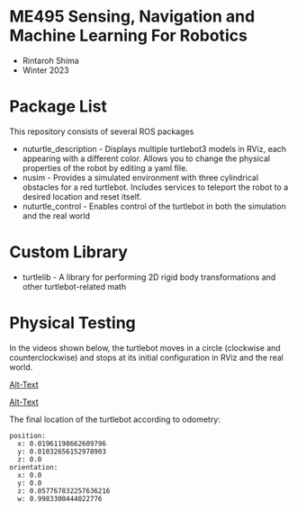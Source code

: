 # ME495 Sensing, Navigation and Machine Learning For Robotics
* Rintaroh Shima
* Winter 2023
# Package List
This repository consists of several ROS packages
- nuturtle_description - Displays multiple turtlebot3 models in RViz, each appearing with a different color. Allows you to change the physical properties of the robot by editing a yaml file.
- nusim - Provides a simulated environment with three cylindrical obstacles for a red turtlebot. Includes services to teleport the robot to a desired location and reset itself.
- nuturtle_control - Enables control of the turtlebot in both the simulation and the real world
# Custom Library
- turtlelib - A library for performing 2D rigid body transformations and other turtlebot-related math
# Physical Testing
In the videos shown below, the turtlebot moves in a circle (clockwise and counterclockwise) and stops at its initial configuration in RViz and the real world.

[Alt-Text](https://user-images.githubusercontent.com/113070827/217684866-9861df1e-4646-47e0-be22-85ffd615b72a.mp4)

[Alt-Text](https://user-images.githubusercontent.com/113070827/217684918-e293c4c9-c029-4dd2-afe4-30719885b758.webm)

The final location of the turtlebot according to odometry:

    position:
      x: 0.01961198662609796
      y: 0.01032656152978903
      z: 0.0
    orientation:
      x: 0.0
      y: 0.0
      z: 0.057767832257636216
      w: 0.9983300444022776